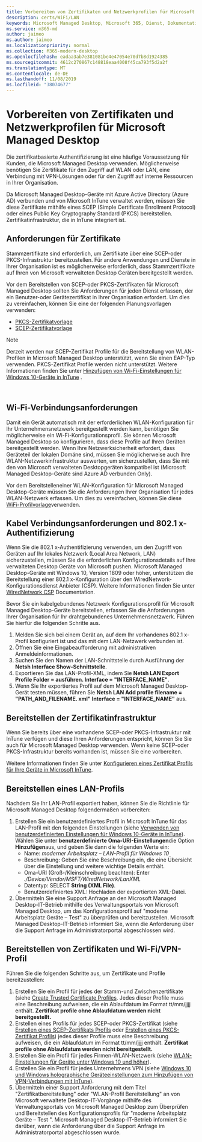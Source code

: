 ```yaml
---
title: Vorbereiten von Zertifikaten und Netzwerkprofilen für Microsoft Managed Desktop
description: certs/WiFi/LAN
keywords: Microsoft Managed Desktop, Microsoft 365, Dienst, Dokumentation
ms.service: m365-md
author: jaimeo
ms.author: jaimeo
ms.localizationpriority: normal
ms.collection: M365-modern-desktop
ms.openlocfilehash: eadaa3ab7e381081be4e47054e70d7b8d1924385
ms.sourcegitcommit: 4612c270867c148818eaa4008f45ca793f5d2a2f
ms.translationtype: MT
ms.contentlocale: de-DE
ms.lasthandoff: 11/08/2019
ms.locfileid: "38074677"
---
```

# <a name="prepare-certificates-and-network-profiles-for-microsoft-managed-desktop"></a>Vorbereiten von Zertifikaten und Netzwerkprofilen für Microsoft Managed Desktop  
 
Die zertifikatbasierte Authentifizierung ist eine häufige Voraussetzung für Kunden, die Microsoft Managed Desktop verwenden. Möglicherweise benötigen Sie Zertifikate für den Zugriff auf WLAN oder LAN, eine Verbindung mit VPN-Lösungen oder für den Zugriff auf interne Ressourcen in Ihrer Organisation.   
 
Da Microsoft Managed Desktop-Geräte mit Azure Active Directory (Azure AD) verbunden und von Microsoft InTune verwaltet werden, müssen Sie diese Zertifikate mithilfe eines SCEP (Simple Certificate Enrollment Protocol) oder eines Public Key Cryptography Standard (PKCS) bereitstellen. Zertifikatinfrastruktur, die in InTune integriert ist.    
 
## <a name="certificate-requirements"></a>Anforderungen für Zertifikate 
 
Stammzertifikate sind erforderlich, um Zertifikate über eine SCEP-oder PKCS-Infrastruktur bereitzustellen. Für andere Anwendungen und Dienste in Ihrer Organisation ist es möglicherweise erforderlich, dass Stammzertifikate auf Ihren von Microsoft verwalteten Desktop Geräten bereitgestellt werden.    
 
Vor dem Bereitstellen von SCEP-oder PKCS-Zertifikaten für Microsoft Managed Desktop sollten Sie Anforderungen für jeden Dienst erfassen, der ein Benutzer-oder Gerätezertifikat in Ihrer Organisation erfordert. Um dies zu vereinfachen, können Sie eine der folgenden Planungsvorlagen verwenden:  
 
- [PKCS-Zertifikatvorlage](https://github.com/MicrosoftDocs/microsoft-365-docs/raw/public/microsoft-365/managed-desktop/get-ready/downloads/PKCS-certificate-template.xlsx) 
- [SCEP-Zertifikatvorlage](https://github.com/MicrosoftDocs/microsoft-365-docs/raw/public/microsoft-365/managed-desktop/get-ready/downloads/SCEP-certificate-template.xlsx)

>[!NOTE]
>Derzeit werden nur SCEP-Zertifikat Profile für die Bereitstellung von WLAN-Profilen in Microsoft Managed Desktop unterstützt, wenn Sie einen EAP-Typ verwenden. PKCS-Zertifikat Profile werden nicht unterstützt. Weitere Informationen finden Sie unter [Hinzufügen von Wi-Fi-Einstellungen für Windows 10-Geräte in InTune](https://docs.microsoft.com/intune/wi-fi-settings-windows) .

  
## <a name="wi-fi-connectivity-requirements"></a>Wi-Fi-Verbindungsanforderungen

Damit ein Gerät automatisch mit der erforderlichen WLAN-Konfiguration für Ihr Unternehmensnetzwerk bereitgestellt werden kann, benötigen Sie möglicherweise ein Wi-Fi-Konfigurationsprofil. Sie können Microsoft Managed Desktop so konfigurieren, dass diese Profile auf Ihren Geräten bereitgestellt werden. Wenn Ihre Netzwerksicherheit erfordert, dass Geräteteil der lokalen Domäne sind, müssen Sie möglicherweise auch Ihre WLAN-Netzwerkinfrastruktur auswerten, um sicherzustellen, dass Sie mit den von Microsoft verwalteten Desktopgeräten kompatibel ist (Microsoft Managed Desktop-Geräte sind Azure AD verbunden Only). 
 
Vor dem Bereitstelleneiner WLAN-Konfiguration für Microsoft Managed Desktop-Geräte müssen Sie die Anforderungen Ihrer Organisation für jedes WLAN-Netzwerk erfassen. Um dies zu vereinfachen, können Sie diese [WiFi-Profilvorlage](https://github.com/MicrosoftDocs/microsoft-365-docs/raw/public/microsoft-365/managed-desktop/get-ready/downloads/WiFi-profile-template.xlsx)verwenden.
 
 
## <a name="wired-connectivity-requirements-and-8021x-authentication"></a>Kabel Verbindungsanforderungen und 802.1 x-Authentifizierung 
 
Wenn Sie die 802.1 x-Authentifizierung verwenden, um den Zugriff von Geräten auf Ihr lokales Netzwerk (Local Area Network, LAN) sicherzustellen, müssen Sie die erforderlichen Konfigurationsdetails auf Ihre verwalteten Desktop Geräte von Microsoft pushen. Microsoft Managed Desktop-Geräte mit Windows 10, Version 1809 oder höher, unterstützen die Bereitstellung einer 802.1 x-Konfiguration über den WiredNetwork-Konfigurationsdienst Anbieter (CSP). Weitere Informationen finden Sie unter [WiredNetwork CSP](https://docs.microsoft.com/windows/client-management/mdm/wirednetwork-csp) Documentation. 
 
Bevor Sie ein kabelgebundenes Netzwerk Konfigurationsprofil für Microsoft Managed Desktop-Geräte bereitstellen, erfassen Sie die Anforderungen Ihrer Organisation für Ihr drahtgebundenes Unternehmensnetzwerk. Führen Sie hierfür die folgenden Schritte aus. 
 
 
1. Melden Sie sich bei einem Gerät an, auf dem Ihr vorhandenes 802.1 x-Profil konfiguriert ist und das mit dem LAN-Netzwerk verbunden ist.  
2. Öffnen Sie eine Eingabeaufforderung mit administrativen Anmeldeinformationen. 
3. Suchen Sie den Namen der LAN-Schnittstelle durch Ausführung der **Netsh Interface Show-Schnittstelle**. 
4. Exportieren Sie das LAN-Profil-XML, indem Sie **Netsh LAN Export Profile Folder = ausführen.  Interface = "INTERFACE_NAME"**. 
5. Wenn Sie Ihr exportiertes Profil auf dem Microsoft Managed Desktop-Gerät testen müssen, führen Sie **Netsh LAN Add profile filename = "PATH_AND_FILENAME. xml" Interface = "INTERFACE_NAME"** aus. 
 
 
## <a name="deploy-certificate-infrastructure"></a>Bereitstellen der Zertifikatinfrastruktur  
 
Wenn Sie bereits über eine vorhandene SCEP-oder PKCS-Infrastruktur mit InTune verfügen und diese Ihren Anforderungen entspricht, können Sie Sie auch für Microsoft Managed Desktop verwenden. Wenn keine SCEP-oder PKCS-Infrastruktur bereits vorhanden ist, müssen Sie eine vorbereiten.  
 
Weitere Informationen finden Sie unter [Konfigurieren eines Zertifikat Profils für Ihre Geräte in Microsoft InTune](https://docs.microsoft.com/intune/certificates-configure). 
 
 
 
## <a name="deploy-a-lan-profile"></a>Bereitstellen eines LAN-Profils 
 
Nachdem Sie Ihr LAN-Profil exportiert haben, können Sie die Richtlinie für Microsoft Managed Desktop folgendermaßen vorbereiten:   
 
1. Erstellen Sie ein benutzerdefiniertes Profil in Microsoft InTune für das LAN-Profil mit den folgenden Einstellungen (siehe [Verwenden von benutzerdefinierten Einstellungen für Windows 10-Geräte in InTune](https://docs.microsoft.com/intune/custom-settings-windows-10)). Wählen Sie unter **benutzerdefinierte Oma-URI-Einstellungen**die Option **Hinzufügen**aus, und geben Sie dann die folgenden Werte ein: 
    - Name: *moderner Arbeitsplatz – LAN-Profil für Windows 10* 
    - Beschreibung: Geben Sie eine Beschreibung ein, die eine Übersicht über die Einstellung und weitere wichtige Details enthält. 
    - Oma-URI (Groß-/Kleinschreibung beachten): Enter *./Device/Vendor/MSFT/WiredNetwork/LanXML*
    - Datentyp: SELECT **String (XML File)**. 
    - Benutzerdefiniertes XML: Hochladen der exportierten XML-Datei.
2. Übermitteln Sie eine Support Anfrage an den Microsoft Managed Desktop-IT-Betrieb mithilfe des Verwaltungsportals von Microsoft Managed Desktop, um das Konfigurationsprofil auf "moderne Arbeitsplatz Geräte – Test" zu überprüfen und bereitzustellen. Microsoft Managed Desktop-IT-Betrieb informiert Sie, wenn die Anforderung über die Support Anfrage im Administratorportal abgeschlossen wird.
 
## <a name="deploy-certificates-and-wi-fivpn-profile"></a>Bereitstellen von Zertifikaten und Wi-Fi/VPN-Profil 
 
 
Führen Sie die folgenden Schritte aus, um Zertifikate und Profile bereitzustellen:

1. Erstellen Sie ein Profil für jedes der Stamm-und Zwischenzertifikate (siehe [Create Trusted Certificate Profiles](https://docs.microsoft.com/intune/protect/certificates-configure#step-3-create-trusted-certificate-profiles). Jedes dieser Profile muss eine Beschreibung aufweisen, die ein Ablaufdatum im Format tt/mm/jjjj enthält. **Zertifikat profile ohne Ablaufdatum werden nicht bereitgestellt.**
2. Erstellen eines Profils für jedes SCEP-oder PKCS-Zertifikat (siehe [Erstellen eines SCEP-Zertifikats Profils](https://docs.microsoft.com/intune/protect/certificates-scep-configure#create-a-scep-certificate-profile) oder [Erstellen eines PKCS-Zertifikat Profils](https://docs.microsoft.com/intune/protect/certficates-pfx-configure#create-a-pkcs-certificate-profile)) jedes dieser Profile muss eine Beschreibung aufweisen, die ein Ablaufdatum im Format tt/mm/jjjj enthält. **Zertifikat profile ohne Ablaufdatum werden nicht bereitgestellt.**
3. Erstellen Sie ein Profil für jedes Firmen-WLAN-Netzwerk (siehe [WLAN-Einstellungen für Geräte unter Windows 10 und höher](https://docs.microsoft.com/intune/wi-fi-settings-windows)).
4. Erstellen Sie ein Profil für jedes Unternehmens VPN (siehe [Windows 10 und Windows holographische Geräteeinstellungen zum Hinzufügen von VPN-Verbindungen mit InTune](https://docs.microsoft.com/intune/vpn-settings-windows-10)).
5. Übermitteln einer Support Anforderung mit dem Titel "Zertifikatbereitstellung" oder "WLAN-Profil Bereitstellung" an von Microsoft verwaltete Desktop-IT-Vorgänge mithilfe des Verwaltungsportals von Microsoft Managed Desktop zum Überprüfen und Bereitstellen des Konfigurationsprofils für "moderne Arbeitsplatz Geräte – Test ". Microsoft Managed Desktop-IT-Betrieb informiert Sie darüber, wann die Anforderung über die Support Anfrage im Administratorportal abgeschlossen wurde. 
 
 
